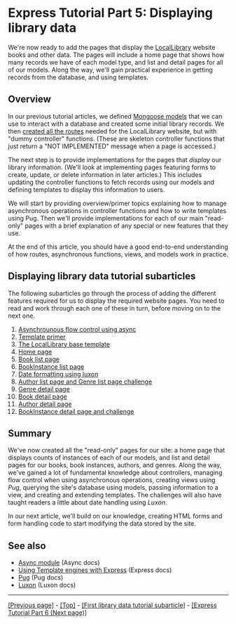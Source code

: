 # Express Tutorial Part 5: Displaying library data

We're now ready to add the pages that display the [LocalLibrary](https://github.com/AndrewSRea/My_Learning_Port/tree/main/JavaScript/Server-Side_Website_Programming/Express_Web_Framework/Express_Tutorial_Local_Library#express-tutorial-the-local-library-website) website books and other data. The pages will include a home page that shows how many records we have of each model type, and list and detail pages for all of our models. Along the way, we'll gain practical experience in getting records from the database, and using templates.

## Overview

In our previous tutorial articles, we defined [Mongoose models](https://github.com/AndrewSRea/My_Learning_Port/tree/main/JavaScript/Server-Side_Website_Programming/Express_Web_Framework/Express_Tutorial_3#express-tutorial-part-3-using-a-database-with-mongoose) that we can use to interact with a database and created some initial library records. We then [created all the routes](https://github.com/AndrewSRea/My_Learning_Port/tree/main/JavaScript/Server-Side_Website_Programming/Express_Web_Framework/Express_Tutorial_4#express-tutorial-part-4-routes-and-controllers) needed for the LocalLibrary website, but with "dummy controller" functions. (These are skeleton controller functions that just return a "NOT IMPLEMENTED" message when a page is accessed.)

The next step is to provide implementations for the pages that *display* our library information. (We'll look at implementing pages featuring forms to create, update, or delete information in later articles.) This includes updating the controller functions to fetch records using our models and defining templates to display this information to users.

We will start by providing overview/primer topics explaining how to manage asynchronous operations in controller functions and how to write templates using Pug. Then we'll provide implementations for each of our main "read-only" pages with a brief explanation of any special or new features that they use.

At the end of this article, you should have a good end-to-end understanding of how routes, asynchronous functions, views, and models work in practice.

## Displaying library data tutorial subarticles

The following subarticles go through the process of adding the different features required for us to display the required website pages. You need to read and work through each one of these in turn, before moving on to the next one.

1. [Asynchrounous flow control using async](https://github.com/AndrewSRea/My_Learning_Port/tree/main/JavaScript/Server-Side_Website_Programming/Express_Web_Framework/Express_Tutorial_5/Subtutorial_5_1#asynchronous-flow-control-using-async)
2. [Template primer](https://github.com/AndrewSRea/My_Learning_Port/tree/main/JavaScript/Server-Side_Website_Programming/Express_Web_Framework/Express_Tutorial_5/Subtutorial_5_2#template-primer)
3. [The LocalLibrary base template]()
4. [Home page]()
5. [Book list page]()
6. [BookInstance list page]()
7. [Date formatting using luxon]()
8. [Author list page and Genre list page challenge]()
9. [Genre detail page]()
10. [Book detail page]()
11. [Author detail page]()
12. [BookInstance detail page and challenge]()

## Summary

We've now created all the "read-only" pages for our site: a home page that displays counts of instances of each of our models, and list and detail pages for our books, book instances, authors, and genres. Along the way, we've gained a lot of fundamental knowledge about controllers, managing flow control when using asynchronous operations, creating views using *Pug*, querying the site's database using models, passing information to a view, and creating and extending templates. The challenges will also have taught readers a little about date handling using *Luxon*.

In our next article, we'll build on our knowledge, creating HTML forms and form handling code to start modifying the data stored by the site.

## See also

* [Async module](https://caolan.github.io/async/v3/) (Async docs)
* [Using Template engines with Express](https://expressjs.com/en/guide/using-template-engines.html) (Express docs)
* [Pug](https://pugjs.org/api/getting-started.html) (Pug docs)
* [Luxon](https://github.com/moment/luxon#luxon) (Luxon docs)

<hr>

[[Previous page]](https://github.com/AndrewSRea/My_Learning_Port/tree/main/JavaScript/Server-Side_Website_Programming/Express_Web_Framework/Express_Tutorial_4#express-tutorial-part-4-routes-and-controllers) - [[Top]](https://github.com/AndrewSRea/My_Learning_Port/tree/main/JavaScript/Server-Side_Website_Programming/Express_Web_Framework/Express_Tutorial_5#express-tutorial-part-5-displaying-library-data) - [[First library data tutorial subarticle]](https://github.com/AndrewSRea/My_Learning_Port/tree/main/JavaScript/Server-Side_Website_Programming/Express_Web_Framework/Express_Tutorial_5/Subtutorial_5_1#asynchronous-flow-control-using-async) - [[Express Tutorial Part 6 (Next page)]]()